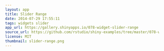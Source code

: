 ```yaml
---
layout: app
title: Slider Range
date: 2014-07-29 17:55:11
tags: widgets slider
app_url: https://gallery.shinyapps.io/078-widget-slider-range
source_url: https://github.com/rstudio/shiny-examples/tree/master/078-widget-slider-range
license: MIT
thumbnail: slider-range.png
---
```

